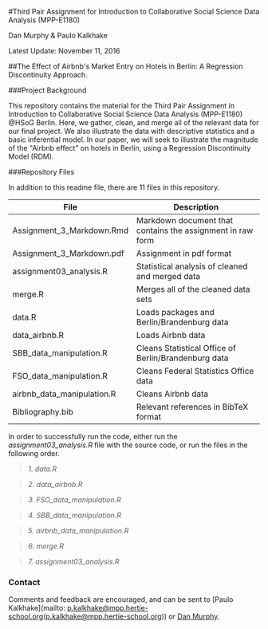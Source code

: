 #Third Pair Assignment for Introduction to Collaborative Social Science Data Analysis (MPP-E1180)

Dan Murphy & Paulo Kalkhake

Latest Update: November 11, 2016

##The Effect of Airbnb's Market Entry on Hotels in Berlin: A Regression Discontinuity Approach.

###Project Background

This repository contains the material for the Third Pair Assignment in Introduction to Collaborative Social Science Data Analysis (MPP-E1180) @HSoG Berlin. Here, we gather, clean, and merge all of the relevant data for our final project. We also illustrate the data with descriptive statistics and a basic inferential model. In our paper, we will seek to illustrate the magnitude of the "Airbnb effect" on hotels in Berlin, using a Regression Discontinuity Model (RDM).

###Repository Files

In addition to this readme file, there are 11 files in this repository.

| File                    | Description |
| ----------------------- | --------------------- | 
| Assignment_3_Markdown.Rmd    | Markdown document that contains the assignment in raw form | 
| Assignment_3_Markdown.pdf  | Assignment in pdf format  |
| assignment03_analysis.R  | Statistical analysis of cleaned and merged data  |
| merge.R  | Merges all of the cleaned data sets  |
| data.R | Loads packages and Berlin/Brandenburg data  |
| data_airbnb.R | Loads Airbnb data  |
| SBB_data_manipulation.R | Cleans Statistical Office of Berlin/Brandenburg data  |
| FSO_data_manipulation.R | Cleans Federal Statistics Office data  |
| airbnb_data_manipulation.R | Cleans Airbnb data  |
| Bibliography.bib | Relevant references in BibTeX format |

In order to successfully run the code, either run the *assignment03_analysis.R* file with the source code, or run the files in the following order. 

> *1. data.R*

> *2. data_airbnb.R*

> *3. FSO_data_manipulation.R*

> *4. SBB_data_manipulation.R*

> *5. airbnb_data_manipulation.R*

> *6. merge.R*

> *7. assignment03_analysis.R*

### Contact
Comments and feedback are encouraged, and can be sent to [Paulo Kalkhake](mailto: p.kalkhake@mpp.hertie-school.org(p.kalkhake@mpp.hertie-school.org)) or [Dan Murphy](mailto:d.murphy@mpp.hertie-school.org(d.murphy@mpp.hertie-school.org)).
